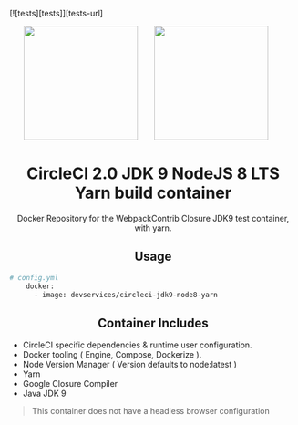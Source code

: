 [![tests][tests]][tests-url]

<div align="center">
  <img width="200" height="200"
    src="https://cdn.worldvectorlogo.com/logos/circleci.svg">
  <a href="https://github.com/easymetrics">
    <img width="200" height="200" vspace="" hspace="25"
      src="https://cdn.worldvectorlogo.com/logos/webpack-icon.svg">
  </a>
  <h1>CircleCI 2.0 JDK 9 NodeJS 8 LTS Yarn build container</h1>
  <p>Docker Repository for the WebpackContrib Closure JDK9 test container, with yarn.<p>
</div>

<h2 align="center">Usage</h2>

```bash
# config.yml
    docker:
      - image: devservices/circleci-jdk9-node8-yarn
```

<h2 align="center">Container Includes</h2>

- CircleCI specific dependencies & runtime user configuration.
- Docker tooling ( Engine, Compose, Dockerize ).
- Node Version Manager ( Version defaults to node:latest )
- Yarn
- Google Closure Compiler
- Java JDK 9

> This container does not have a headless browser configuration
